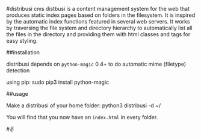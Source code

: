 
#distribusi cms
distbusi is a content management system for the web that produces static index pages based on folders in the filesystem. It is inspired by the automatic index functions featured in several web servers. It works by traversing the file system and directory hierarchy to automatically list all the files in the directory and providing them with html classes and tags for easy styling.


##installation

distribusi depends on `python-magic` 0.4+ to do automatic mime (filetype) detection

using pip:
	sudo pip3 install python-magic

##usage

Make a distribusi of your home folder:
	python3 distribusi -d ~/

You will find that you now have an `index.html` in every folder.

#✌
